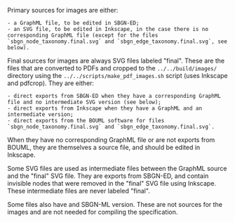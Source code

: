 Primary sources for images are either:

    - a GraphML file, to be edited in SBGN-ED;
    - an SVG file, to be edited in Inkscape, in the case there is no corresponding GraphML file (except for the files `sbgn_node_taxonomy.final.svg` and `sbgn_edge_taxonomy.final.svg`, see below).

Final sources for images are always SVG files labeled "final".
These are the files that are converted to PDFs and cropped to the `../../build/images/` directory using the `../../scripts/make_pdf_images.sh` script (uses Inkscape and pdfcrop).
They are either:

    - direct exports from SBGN-ED when they have a corresponding GraphML file and no intermediate SVG version (see below);
    - direct exports from Inkscape when they have a GraphML and an intermediate version;
    - direct exports from the BOUML software for files `sbgn_node_taxonomy.final.svg` and `sbgn_edge_taxonomy.final.svg`.
    
When they have no corresponding GraphML file or are not exports from BOUML, they are themselves a source file, and should be edited in Inkscape.

Some SVG files are used as intermediate files between the GraphML source and the "final" SVG file.
They are exports from SBGN-ED, and contain invisible nodes that were removed in the "final" SVG file using Inkscape.
These intermediate files are never labeled "final".

Some files also have and SBGN-ML version.
These are not sources for the images and are not needed for compiling the specification.
